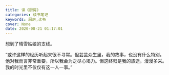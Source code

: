 ```yaml
---
title: 读《厨房》
categories: 读书笔记
keywords: 厨房,读书
cover: None
date: 2020-08-21 01:17:01
---
```


想到了晴雪姑娘的支线。

“或许这样的经历听起来很不寻常。但芸芸众生里，我的故事，也没有什么特别。他对我而言非常重要，所以我会为之尽心竭力。但这终归是我的旅途，漫漫多采。我的时光里不仅仅有这一人一事。”